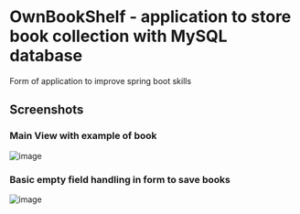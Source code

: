 # OwnBookShelf - application to store book collection with MySQL database
Form of application to improve spring boot skills


## Screenshots

### Main View with example of book 

![image](https://user-images.githubusercontent.com/98978049/196038124-3e6085d1-7d8e-4d65-8d7f-dec87a7f05cf.png)

### Basic empty field handling in form to save books
![image](https://user-images.githubusercontent.com/98978049/196038093-60196928-3c11-4e25-a064-d16edf2b5fd4.png)


